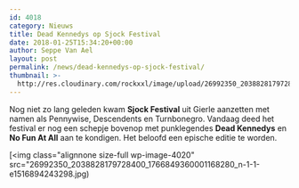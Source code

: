 ```yaml
---
id: 4018
category: Nieuws
title: Dead Kennedys op Sjock Festival
date: 2018-01-25T15:34:20+00:00
author: Seppe Van Ael
layout: post
permalink: /news/dead-kennedys-op-sjock-festival/
thumbnail: >-
  http://res.cloudinary.com/rockxxl/image/upload/26992350_2038828179728400_1766849360001168280_n-1-1.jpg
---
```

Nog niet zo lang geleden kwam **Sjock Festival** uit Gierle aanzetten met namen als Pennywise, Descendents en Turnbonegro. Vandaag deed het festival er nog een schepje bovenop met punklegendes **Dead Kennedys** en **No Fun At All** aan te kondigen. Het beloofd een epische editie te worden.

[<img class="alignnone size-full wp-image-4020" src="26992350_2038828179728400_1766849360001168280_n-1-1-e1516894243298.jpg)